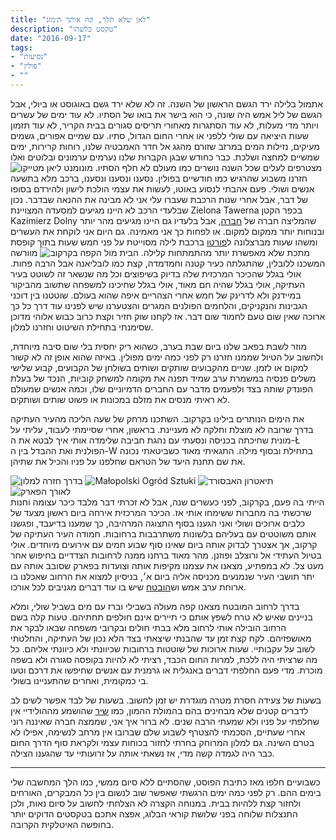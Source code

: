 ```yaml
---
title: "לאן שלא תלך, קח איתך ת׳מזג"
description: "טקסט כלשהו"
date: "2016-09-17"
tags:
- "נסיעות"
- "פולין"
- ""
---
```

אתמול בלילה ירד הגשם הראשון של השנה. זה לא שלא ירד גשם באוגוסט או ביולי, אבל הגשם של ליל אמש היה שונה, כי הוא בישר את בואו של הסתיו. לא עוד ימים של עשרים ויותר מדי מעלות, לא עוד הסתגרות מאחורי תריסים סגורים בבית הקריר, לא עוד תזמון שעות היציאה עם שולי ללפני או אחרי החום הגדול, סתיו. עם שמיים אפורים, גשמים מעיקים, נזילות המים במרזב שזורם מהגג אל חדר האמבטיה שלנו, רוחות קרירות, ימים שמשיים למחצה ושלכת. כבר כחודש שבגן הקברות שלנו נערמים ערמונים ובלוטים ואלו מצטרפים לעלים שכל השנה נושרים כמו מעולם לא חלף הסתיו.
![מונומנט ליאן מטייקו](https://air-freelance.com/photos/always-take-the-weather-with-you1.jpg)
חזרנו משבוע שהרגיש כמו חודשיים בפולין. נסענו ונסענו ונסענו, ברכב מלא בתשעה אנשים ושולי. פעם אהבתי לנסוע באוטו, לעשות את עצמי הולכת לישון ולהירדם בסופו של דבר, אבל אחרי שנות הרכבת שעברו עלי אני לא מבינה את ההנאה שבדבר. נכון שבלעדי הרכב לא היינו מגיעים למסעדה המצויינת Zielona Tawerna בכפר הקטן Kazimierz Dolny שהמליצה חברה של [חברה](https://www.instagram.com/permanenttvacation/?hl=en), אבל בלעדיו גם היינו מגיעים מהר יותר ובנוחות יותר ממקום למקום. או לפחות כך אני מאמינה. גם היום אני לוקחת את העשרים ומשהו שעות מברצלונה ל[פורטו](../postporto) ברכבת לילה מסוייטת על פני חמש שעות בתוך קופסת מתכת שלא מאפשרת יותר מהתמתחות קלילה.
![הבית מול הקפה בקרקוב](https://air-freelance.com/photos/always-take-the-weather-with-you2.jpg)
מוורשה המשכנו ללובלין, שהתגלתה כעיר קטנה וחמדמדה, קצת כמו לובליאנה אבל הרבה פחות. אולי בגלל שהכיכר המרכזית שלה בדיוק בשיפוצים וכל מה שנשאר זה לשוטט בעיר העתיקה, אולי בגלל שהיה חם מאוד, אולי בגלל שחיכינו למשפחה שתשוב מהביקור במיידנק ולא לדרינק של חמש אחרי הצהריים איפה שהוא בעולם. שוטטנו בין דוכני הגבינות והנקניקים, והלחמים הפולנים המגרים והצטערנו שיש לפנינו עוד דרך כל כך ארוכה שאין שום טעם לחמוד שום דבר. אז לקחנו שוק חזיר וקצת כרוב כבוש אלוהי מדוכן שסימנתי בתחילת השיטוט וחזרנו למלון.

מוזר לשבת בפאב שלנו ביום שבת בערב, כשהוא ריק יחסית בלי שום סיבה מיוחדת, ולחשוב על הטיול שממנו חזרנו רק לפני כמה ימים מפולין. באיזה שהוא אופן זה לא קשור למקום או לזמן. שניים מהקבועים שותקים ושותים בשולחן של הקבועים, קבוע שלישי משלים פנסיה במשמרת ערב שמיד תפנה את מקומה למשחק קוביות, הנכד של בעלת הפונדק שותה בצד ולפעמים מדבר עם החברים הדמיוניים שלו, וכמה אנשים שמעולם לא ראיתי מנסים את מזלם במכונות או פשוט שותים ושותקים.

את הימים הנותרים בילינו בקרקוב. השתכנו מרחק של שעה הליכה מהעיר העתיקה בדרך שרובה לא מוצלת וחלקה לא מעניינת. בראשון, אחרי שסיימתי לעבוד, עליתי על מונית שחיכתה בכניסה ונסעתי עם נהגת חביבה שלימדה אותי איך לבטא את ה-Ł הפולנית ואת ההבדל בין ה-W בתחילת ובסוף מילה. התגאיתי מאוד כשביטאתי נכונה את שם תחנת היעד של הטראם שחלפנו על פניו והכיל את שתיהן.<section class="infinity">
![בדרך חזרה למלון](https://air-freelance.com/photos/always-take-the-weather-with-you3.jpg)
![Małopolski Ogród Sztuki](https://air-freelance.com/photos/always-take-the-weather-with-you4.jpg)
![תיאטרון האבסורד](https://air-freelance.com/photos/always-take-the-weather-with-you5.jpg)
![לאורך הפארק](https://air-freelance.com/photos/always-take-the-weather-with-you6.jpg)</section>
הייתי בה פעם, בקרקוב, לפני כעשרים שנה, אבל לא זכרתי דבר מלבד כיכר עצומה וחנות שרכשתי בה מחברות ששימחו אותי אז. הכיכר המרכזית אירחה ביום ראשון מצעד של כלבים ארוכים ושולי ואני הגענו בסוף התצוגה המרהיבה, כך שמענו בדיעבד, ופגשנו אותם משוטטים עם בעליהם בלשונות משתרבבות ברחובות. חמודה העיר העתיקה של קרקוב, אך אצטרך לבדוק אותה ביום שאינו סוף שבוע חמים עם אירועים מיוחדים. אולי בטיול העתידי אל ורוצלב ופוזנן. מהר מאוד ברחנו ממנה לרחובות הצדדיים בחיפוש אחר מעט צל. לא במפתיע, מצאנו את עצמנו מקיפות אותה וצועדות בפארק שסובב אותה עם יתר תושבי העיר שנמנעים מכניסה אליה ביום א׳, בניסיון למצוא את הרחוב שאכלנו בו ארוחת ערב אמש וש[הובטח](https://www.mako.co.il/food-cooking_magazine/easy-world-recipes/Article-3927f5377339651006.htm) שיש בו עוד דברים מגניבים לכל אורכו.

בדרך לרחוב המובטח מצאנו קפה מעולה בשבילי וברז עם מים בשביל שולי, ומלא בניינים שאיש לא טרח לשפץ אותם כי תיירים אינם חולפים תחתיהם. טעות קלה בשם הרחוב הובילה אותי לרחוב מלא בבתי חולים ובקרובי משפחה שבאו לבקר את מאושפזיהם. לקח קצת זמן עד שהבנתי שיצאתי בצד הלא נכון של העתיקה, והחלטתי לשוב על עקבותיי. שעות ארוכות של שוטטות ברחובות שכיוונתי ולא כיוונתי אליהם. כל מה שרציתי היה ללכת, למרות החום הכבד, רציתי לא להיות בקופסה סגורה ולא בשפה מוכרת. מדי פעם החלפתי דברים באנגלית או גרמנית עם אנשים שחיפשו את דרכם וטעו בי כמקומית, ואחרים שהתעניינו בשולי.

בשעות של צעידה חסרת מטרה מוגדרת יש זמן לחשוב. בשעות של לבד אפשר לשים לב לדברים קטנים שלא מבחינים בהם בהמולת ההמון, כמו [שיר](https://youtu.be/8dlt9GkD_oI) שהושמע מההולידיי אין שחלפתי על פניו ולא שמעתי הרבה שנים. לא ברור איך אני, שממצה חברה שאיננה רוני אחרי שעתיים, הסכמתי להצטרף לשבוע שלם שברובו אין מרחב לנשימה, אפילו לא בטרם השינה. גם למלון המרוחק בחרתי לחזור בכוחות עצמי ולקראת סוף הדרך החום כבר היה לגמדה קשה מדי, אז נשאתי אותה על זרועותיי עד שהגענו הצילה.

---

כשבועיים חלפו מאז כתיבת הפוסט, שהסתיים ללא סיום ממשי, כמו הלך המחשבה שלי בימים ההם. רק לפני כמה ימים הרגשתי שאפשר שוב לנשום בין כל המבקרים, האורחים ולחזור קצת ללהיות בבית. במנוחה הקצרה לא הצלחתי לחשוב על סיום נאות, ולכן התנצלות שלוחה בפני שלושת קוראי הבלוג, אפצה אתכם בטקסטים הדוקים יותר בחופשה האיטלקית הקרובה.
